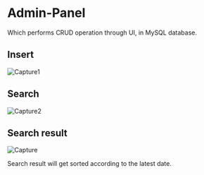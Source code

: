 # Admin-Panel
Which performs CRUD operation through UI, in MySQL database.

## Insert
![Capture1](https://user-images.githubusercontent.com/62931444/101597748-25f1d380-3a1d-11eb-9cd5-51786f6a091f.JPG)

## Search
![Capture2](https://user-images.githubusercontent.com/62931444/101597784-2f7b3b80-3a1d-11eb-960a-d0eeb2ed7687.JPG)

## Search result
![Capture](https://user-images.githubusercontent.com/62931444/102257176-6a580480-3f32-11eb-9821-cceb51e96ee6.JPG)

Search result will get sorted according to the latest date.

